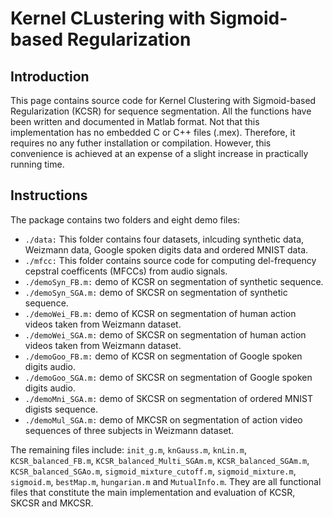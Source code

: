 # Kernel CLustering with Sigmoid-based Regularization

## Introduction

This page contains source code for Kernel Clustering with Sigmoid-based Regularization (KCSR) for sequence segmentation. 
All the functions have been written and documented in Matlab format. Not that this implementation has no embedded C or C++ files (.mex). 
Therefore, it requires no any futher installation or compilation. However, this convenience is achieved at an expense of a slight increase in practically running time.

## Instructions

The package contains two folders and eight demo files:

   - `./data:` This folder contains four datasets, inlcuding synthetic data, Weizmann data, Google spoken digits data and ordered MNIST data.
   - `./mfcc:` This folder contains source code for computing del-frequency cepstral coefficents (MFCCs) from audio signals.
   - `./demoSyn_FB.m:` demo of KCSR on segmentation of synthetic sequence.
   - `./demoSyn_SGA.m:` demo of SKCSR on segmentation of synthetic sequence.
   - `./demoWei_FB.m:`  demo of KCSR on segmentation of human action videos taken from Weizmann dataset.
   - `./demoWei_SGA.m:` demo of SKCSR on segmentation of human action videos taken from Weizmann dataset.
   - `./demoGoo_FB.m:`  demo of KCSR on segmentation of Google spoken digits audio.
   - `./demoGoo_SGA.m:` demo of SKCSR on segmentation of Google spoken digits audio.
   - `./demoMni_SGA.m:` demo of SKCSR on segmentation of ordered MNIST digists sequence.
   - `./demoMul_SGA.m:` demo of MKCSR on segmentation of action video sequences of three subjects in Weizmann dataset.

The remaining files include: `init_g.m`, `knGauss.m`, `knLin.m`, `KCSR_balanced_FB.m`, `KCSR_balanced_Multi_SGAm.m`, `KCSR_balanced_SGAm.m`, `KCSR_balanced_SGAo.m`, `sigmoid_mixture_cutoff.m`, `sigmoid_mixture.m`, `sigmoid.m`, `bestMap.m`, `hungarian.m` and `MutualInfo.m`. They are all functional files that constitute the main implementation and evaluation of KCSR, SKCSR and MKCSR.
